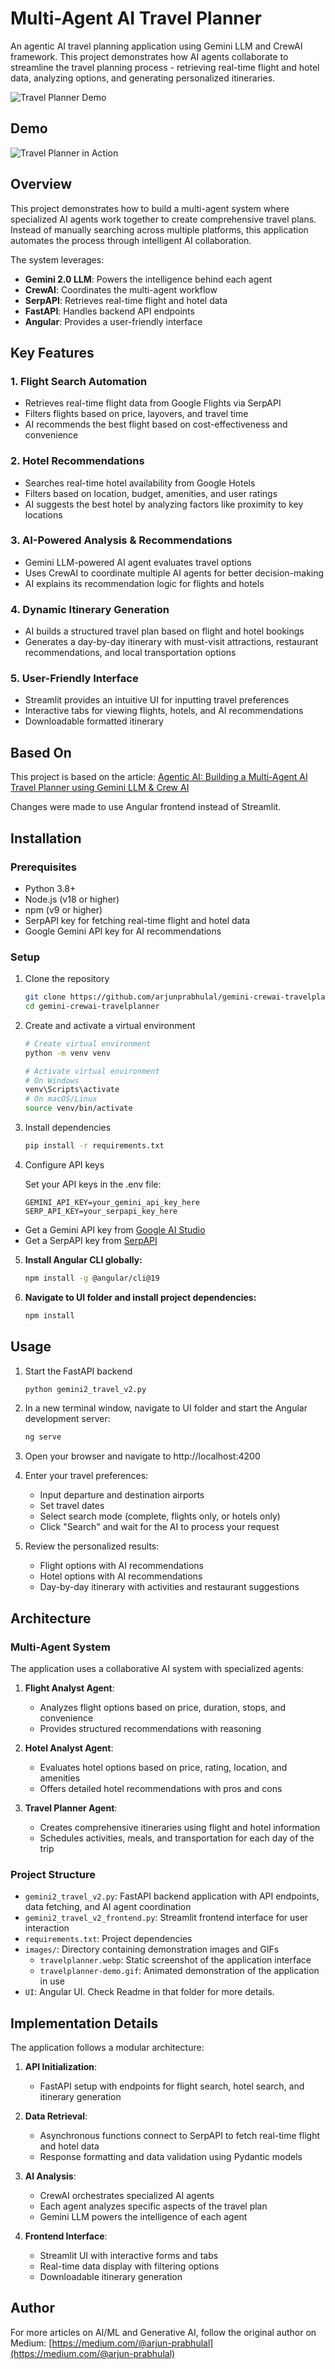 # Multi-Agent AI Travel Planner

An agentic AI travel planning application using Gemini LLM and CrewAI framework. This project demonstrates how AI agents collaborate to streamline the travel planning process - retrieving real-time flight and hotel data, analyzing options, and generating personalized itineraries.

![Travel Planner Demo](images/travelplanner.webp)

## Demo

![Travel Planner in Action](images/travelplanner-demo.gif)

## Overview

This project demonstrates how to build a multi-agent system where specialized AI agents work together to create comprehensive travel plans. Instead of manually searching across multiple platforms, this application automates the process through intelligent AI collaboration.

The system leverages:
- **Gemini 2.0 LLM**: Powers the intelligence behind each agent
- **CrewAI**: Coordinates the multi-agent workflow
- **SerpAPI**: Retrieves real-time flight and hotel data
- **FastAPI**: Handles backend API endpoints
- **Angular**: Provides a user-friendly interface

## Key Features

### 1. Flight Search Automation
- Retrieves real-time flight data from Google Flights via SerpAPI
- Filters flights based on price, layovers, and travel time
- AI recommends the best flight based on cost-effectiveness and convenience

### 2. Hotel Recommendations
- Searches real-time hotel availability from Google Hotels
- Filters based on location, budget, amenities, and user ratings
- AI suggests the best hotel by analyzing factors like proximity to key locations

### 3. AI-Powered Analysis & Recommendations
- Gemini LLM-powered AI agent evaluates travel options
- Uses CrewAI to coordinate multiple AI agents for better decision-making
- AI explains its recommendation logic for flights and hotels

### 4. Dynamic Itinerary Generation
- AI builds a structured travel plan based on flight and hotel bookings
- Generates a day-by-day itinerary with must-visit attractions, restaurant recommendations, and local transportation options

### 5. User-Friendly Interface
- Streamlit provides an intuitive UI for inputting travel preferences
- Interactive tabs for viewing flights, hotels, and AI recommendations
- Downloadable formatted itinerary

## Based On
This project is based on the article: [Agentic AI: Building a Multi-Agent AI Travel Planner using Gemini LLM & Crew AI](https://medium.com/google-cloud/agentic-ai-building-a-multi-agent-ai-travel-planner-using-gemini-llm-crew-ai-6d2e93f72008)

Changes were made to use Angular frontend instead of Streamlit.

## Installation

### Prerequisites
- Python 3.8+
- Node.js (v18 or higher)
- npm (v9 or higher)
- SerpAPI key for fetching real-time flight and hotel data
- Google Gemini API key for AI recommendations

### Setup

1. Clone the repository
   ```bash
   git clone https://github.com/arjunprabhulal/gemini-crewai-travelplanner.git
   cd gemini-crewai-travelplanner
   ```

2. Create and activate a virtual environment
   ```bash
   # Create virtual environment
   python -m venv venv

   # Activate virtual environment
   # On Windows
   venv\Scripts\activate
   # On macOS/Linux
   source venv/bin/activate
   ```

3. Install dependencies
   ```bash
   pip install -r requirements.txt
   ```

4. Configure API keys
   
   Set your API keys in the .env file:
   ```env
   GEMINI_API_KEY=your_gemini_api_key_here
   SERP_API_KEY=your_serpapi_key_here
   ```

- Get a Gemini API key from [Google AI Studio](https://makersuite.google.com/)
- Get a SerpAPI key from [SerpAPI](https://serpapi.com/)

5. **Install Angular CLI globally:**
   ```bash
   npm install -g @angular/cli@19
   ```

6. **Navigate to UI folder and install project dependencies:**
   ```bash
   npm install
   ```

## Usage

1. Start the FastAPI backend
   ```bash
   python gemini2_travel_v2.py
   ```

2. In a new terminal window, navigate to UI folder and start the Angular development server:
   ```bash
   ng serve
   ```

3. Open your browser and navigate to http://localhost:4200

4. Enter your travel preferences:
   - Input departure and destination airports
   - Set travel dates
   - Select search mode (complete, flights only, or hotels only)
   - Click "Search" and wait for the AI to process your request

5. Review the personalized results:
   - Flight options with AI recommendations
   - Hotel options with AI recommendations
   - Day-by-day itinerary with activities and restaurant suggestions

## Architecture

### Multi-Agent System
The application uses a collaborative AI system with specialized agents:

1. **Flight Analyst Agent**:
   - Analyzes flight options based on price, duration, stops, and convenience
   - Provides structured recommendations with reasoning

2. **Hotel Analyst Agent**:
   - Evaluates hotel options based on price, rating, location, and amenities
   - Offers detailed hotel recommendations with pros and cons

3. **Travel Planner Agent**:
   - Creates comprehensive itineraries using flight and hotel information
   - Schedules activities, meals, and transportation for each day of the trip

### Project Structure

- `gemini2_travel_v2.py`: FastAPI backend application with API endpoints, data fetching, and AI agent coordination
- `gemini2_travel_v2_frontend.py`: Streamlit frontend interface for user interaction
- `requirements.txt`: Project dependencies
- `images/`: Directory containing demonstration images and GIFs
  - `travelplanner.webp`: Static screenshot of the application interface
  - `travelplanner-demo.gif`: Animated demonstration of the application in use
- `UI`: Angular UI. Check Readme in that folder for more details.

## Implementation Details

The application follows a modular architecture:

1. **API Initialization**:
   - FastAPI setup with endpoints for flight search, hotel search, and itinerary generation
  
2. **Data Retrieval**:
   - Asynchronous functions connect to SerpAPI to fetch real-time flight and hotel data
   - Response formatting and data validation using Pydantic models

3. **AI Analysis**:
   - CrewAI orchestrates specialized AI agents
   - Each agent analyzes specific aspects of the travel plan
   - Gemini LLM powers the intelligence of each agent

4. **Frontend Interface**:
   - Streamlit UI with interactive forms and tabs
   - Real-time data display with filtering options
   - Downloadable itinerary generation

## Author

For more articles on AI/ML and Generative AI, follow the original author on Medium:
[https://medium.com/@arjun-prabhulal](https://medium.com/@arjun-prabhulal)

